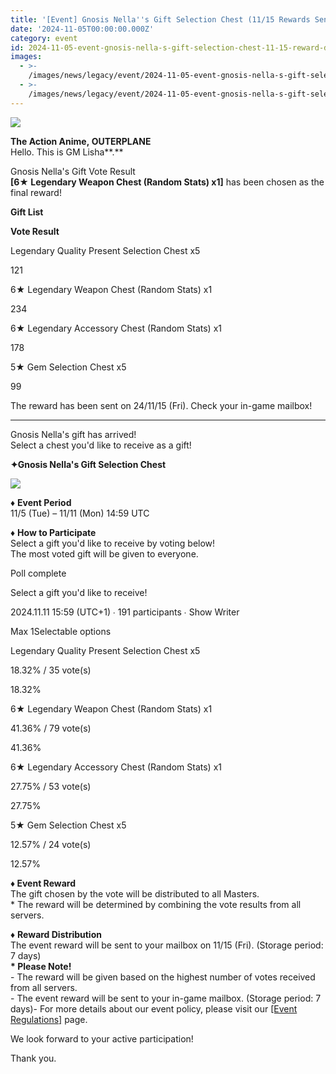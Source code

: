 ```yaml
---
title: '[Event] Gnosis Nella''s Gift Selection Chest (11/15 Rewards Sent)'
date: '2024-11-05T00:00:00.000Z'
category: event
id: 2024-11-05-event-gnosis-nella-s-gift-selection-chest-11-15-reward-distributed
images:
  - >-
    /images/news/legacy/event/2024-11-05-event-gnosis-nella-s-gift-selection-chest-11-15-reward-distributed/7cab40b6a7254cab899e818e466b4ff5.webp
  - >-
    /images/news/legacy/event/2024-11-05-event-gnosis-nella-s-gift-selection-chest-11-15-reward-distributed/f251f02f95c64415838becf582d4262f_002.webp
---
```


![](/images/news/legacy/event/2024-11-05-event-gnosis-nella-s-gift-selection-chest-11-15-reward-distributed/7cab40b6a7254cab899e818e466b4ff5.webp)

**The Action Anime, OUTERPLANE**  
Hello. This is GM Lisha**.**

Gnosis Nella's Gift Vote Result  
**\[6★ Legendary Weapon Chest (Random Stats) x1\]** has been chosen as the final reward!

**Gift List**

**Vote Result**

Legendary Quality Present Selection Chest x5

121

6★ Legendary Weapon Chest (Random Stats) x1

234

6★ Legendary Accessory Chest (Random Stats) x1

178

5★ Gem Selection Chest x5

99

The reward has been sent on 24/11/15 (Fri). Check your in-game mailbox!

* * *

Gnosis Nella's gift has arrived!  
Select a chest you'd like to receive as a gift!

**✦Gnosis Nella's Gift Selection Chest**

![](/images/news/legacy/event/2024-11-05-event-gnosis-nella-s-gift-selection-chest-11-15-reward-distributed/f251f02f95c64415838becf582d4262f_002.webp)  

♦︎ **Event Period**  
11/5 (Tue) – 11/11 (Mon) 14:59 UTC

♦︎ **How to Participate**  
Select a gift you'd like to receive by voting below!  
The most voted gift will be given to everyone.

Poll complete

Select a gift you'd like to receive!

2024.11.11 15:59 (UTC+1) ∙ 191 participants ∙ Show Writer

Max 1Selectable options

Legendary Quality Present Selection Chest x5

18.32% / 35 vote(s)

18.32%

6★ Legendary Weapon Chest (Random Stats) x1

41.36% / 79 vote(s)

41.36%

6★ Legendary Accessory Chest (Random Stats) x1

27.75% / 53 vote(s)

27.75%

5★ Gem Selection Chest x5

12.57% / 24 vote(s)

12.57%

  

**♦︎ Event Reward**  
The gift chosen by the vote will be distributed to all Masters.  
\* The reward will be determined by combining the vote results from all servers.

  
**♦︎** **Reward Distribution**  
The event reward will be sent to your mailbox on 11/15 (Fri). (Storage period: 7 days)  
**\* Please Note!**  
\- The reward will be given based on the highest number of votes received from all servers.  
\- The event reward will be sent to your in-game mailbox. (Storage period: 7 days)- For more details about our event policy, please visit our [\[Event Regulations\]](https://common.game.onstove.com/terms/index?gameType=MOBILE&termsType=8&langCode=kohttps://common.game.onstove.com/terms/index?gameType=MOBILE&termsType=8&langCode=ko) page.

We look forward to your active participation!

Thank you.

